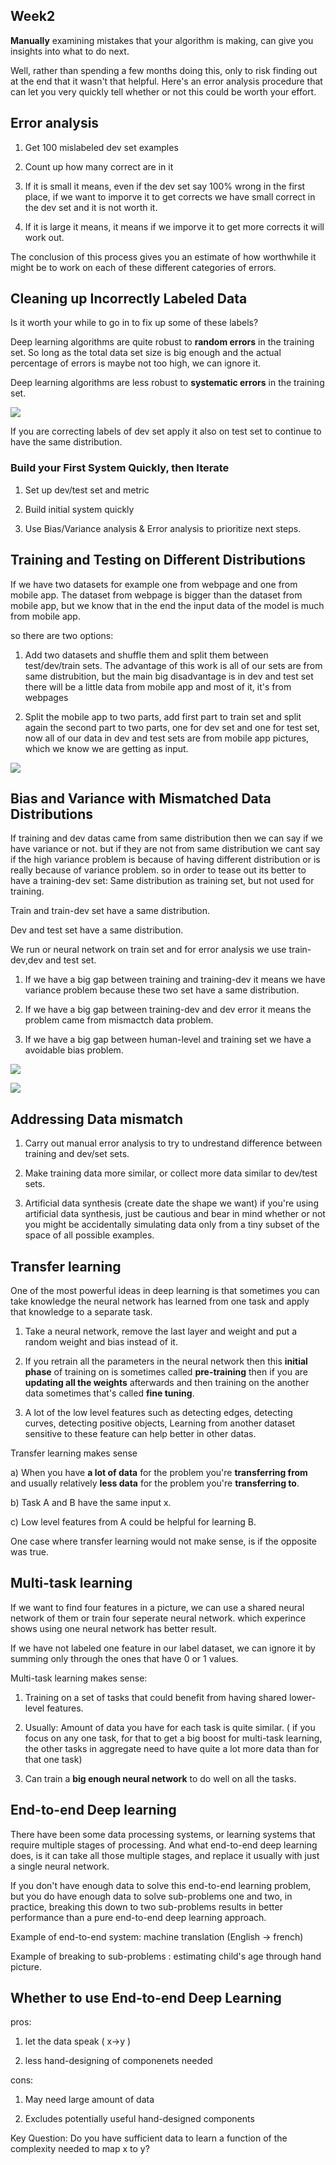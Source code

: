 ## Week2

**Manually** examining mistakes that your algorithm is making, can give you insights into what to do next.

Well, rather than spending a few months doing this, only to risk finding out at the end that it wasn't that helpful. Here's an error analysis procedure that can let you very quickly tell whether or not this could be worth your effort.

## Error analysis

1. Get 100 mislabeled dev set examples

2. Count up how many correct are in it

3. If it is small it means, even if the dev set say 100% wrong in the first place, if we want to imporve it to get corrects we have small correct in the dev set and it is not worth it.

4. If it is large it means, it means if we imporve it to get more corrects it will work out.

The conclusion of this process gives you an estimate of how worthwhile it might be to work on each of these different categories of errors.

## Cleaning up Incorrectly Labeled Data

Is it worth your while to go in to fix up some of these labels?

Deep learning algorithms are quite robust to **random errors** in the training set. So long as the total data set size is big enough and the actual percentage of errors is maybe not too high, we can ignore it.

Deep learning algorithms are less robust to **systematic errors** in the training set.

![](https://github.com/rojinakashefi/Intro-to-Artificial-Intelligence/blob/main/Structuring%20Machine%20Learning%20Projects/pictures/error-analysis.png)

If you are correcting labels of dev set apply it also on test set to continue to have the same distribution.

### Build your First System Quickly, then Iterate

1. Set up dev/test set and metric 

2. Build initial system quickly

3. Use  Bias/Variance analysis & Error analysis to prioritize next steps.

## Training and Testing on Different Distributions

If we have two datasets for example one from webpage and one from mobile app. The dataset from webpage is bigger than the dataset from mobile app, but we know that in the end the input data of the model is much from mobile app.

so there are two options:

1. Add two datasets and shuffle them and split them between test/dev/train sets. The advantage of this work is  all of our sets are from same distrubition, but the main big disadvantage is in dev and test set there will be a little data from mobile app and most of it, it's from webpages

2. Split the mobile app to two parts, add first part to train set and split again the second part to two parts, one for dev set and one for test set, now all of our data in dev and test sets are from mobile app pictures, which we know we are getting as input.

![](https://github.com/rojinakashefi/Intro-to-Artificial-Intelligence/blob/main/Structuring%20Machine%20Learning%20Projects/pictures/spliting-two-datasets.png)

## Bias and Variance with Mismatched Data Distributions

If training and dev datas came from same distribution then we can say if we have variance or not. but if they are not from same distribution we cant say if the high variance problem is because of having different distribution or is really because of variance problem. so in order to tease out its better to have a training-dev set: Same distribution as training set, but not used for training.

Train and train-dev set have a same distribution.

Dev and test set have a same distribution.

We run or neural network on train set and for error analysis we use train-dev,dev and test set.

1. If we have a big gap between training and training-dev it means we have variance problem because these two set have a same distribution.

2. If we have a big gap between training-dev and dev error it means the problem came from mismactch data problem.

3. If we have a big gap between human-level and training set we have a avoidable bias problem.

![](https://github.com/rojinakashefi/Intro-to-Artificial-Intelligence/blob/main/Structuring%20Machine%20Learning%20Projects/pictures/train-dev-set.png)

![](https://github.com/rojinakashefi/Intro-to-Artificial-Intelligence/blob/main/Structuring%20Machine%20Learning%20Projects/pictures/gaps.png)

## Addressing Data mismatch

1. Carry out manual error analysis to try to undrestand difference between training and dev/set sets.

2. Make training data more similar, or collect more data similar to dev/test sets.

3. Artificial data synthesis (create date the shape we want) if you're using artificial data synthesis, just be cautious and bear in mind whether or not you might be accidentally simulating data only from a tiny subset of the space of all possible examples.

## Transfer learning

One of the most powerful ideas in deep learning is that sometimes you can take knowledge the neural network has learned from one task and apply that knowledge to a separate task.

1. Take a neural network, remove the last layer and weight and put a random weight and bias instead of it. 

2. If you retrain all the parameters in the neural network then this **initial phase** of training on is sometimes called **pre-training** then if you are **updating all the weights** afterwards and then training on the another data sometimes that's called **fine tuning**.

3. A lot of the low level features such as detecting edges, detecting curves, detecting positive objects, Learning from another dataset sensitive to these feature can help better in other datas.



Transfer learning makes sense

a)  When you have **a lot of data** for the problem you're **transferring from** and usually relatively **less data** for the problem you're **transferring to**.

b) Task A and B have the same input x.

c)  Low level features from A could be helpful for learning B.

One case where transfer learning would not make sense, is if the opposite was true.

## Multi-task learning

If we want to find four features in a picture, we can use a shared neural network of them or train four seperate neural network. which experince shows using one neural network has better result.

If we have not labeled one feature in our label dataset, we can ignore it by summing only through the ones that have 0 or 1 values.

Multi-task learning makes sense:

1. Training on a set of tasks that could benefit from having shared lower-level features.

2. Usually: Amount of data you have for each task is quite similar. ( if you focus on any one task, for that to get a big boost for multi-task learning, the other tasks in aggregate need to have quite a lot more data than for that one task)

3. Can train a **big enough neural network** to do well on all the tasks.

## End-to-end Deep learning

There have been some data processing systems, or learning systems that require multiple stages of processing. And what end-to-end deep learning does, is it can take all those multiple stages, and replace it usually with just a single neural network.

If you don't have enough data to solve this end-to-end learning problem, but you do have enough data to solve sub-problems one and two, in practice, breaking this down to two sub-problems results in better performance than a pure end-to-end deep learning approach.

Example of end-to-end system: machine translation (English -> french)

Example of breaking to sub-problems : estimating child's age through hand picture.

## Whether to use End-to-end Deep Learning

pros:

1. let the data speak ( x->y )

2. less hand-designing of componenets needed

cons:

1. May need large amount of data

2. Excludes potentially useful hand-designed components

Key Question: Do you have sufficient data to learn a function of the complexity needed to map x to y?
